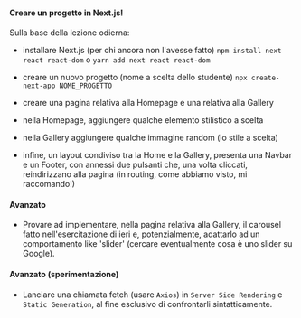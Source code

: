#### Creare un progetto in Next.js!

Sulla base della lezione odierna:

- installare Next.js (per chi ancora non l'avesse fatto)
  `npm install next react react-dom` o
  `yarn add next react react-dom`

- creare un nuovo progetto (nome a scelta dello studente)
  `npx create-next-app NOME_PROGETTO`

- creare una pagina relativa alla Homepage e una relativa alla Gallery

- nella Homepage, aggiungere qualche elemento stilistico a scelta

- nella Gallery aggiungere qualche immagine random (lo stile a scelta)

- infine, un layout condiviso tra la Home e la Gallery, presenta una Navbar e un Footer, con annessi due pulsanti che, una volta cliccati, reindirizzano alla pagina (in routing, come abbiamo visto, mi raccomando!)

#### Avanzato

- Provare ad implementare, nella pagina relativa alla Gallery, il carousel fatto nell'esercitazione di ieri e, potenzialmente, adattarlo ad un comportamento like 'slider' (cercare eventualmente cosa è uno slider su Google).

#### Avanzato (sperimentazione)

- Lanciare una chiamata fetch (usare `Axios`) in `Server Side Rendering` e `Static Generation`, al fine esclusivo di confrontarli sintatticamente.
